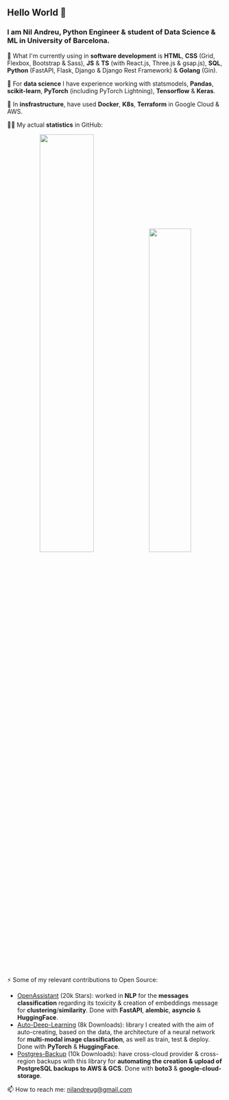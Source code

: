 ## Hello World 👋

### I am Nil Andreu, Python Engineer & student of Data Science & ML in University of Barcelona.

🔭 What I'm currently using in **software development** is **HTML**, **CSS** (Grid, Flexbox, Bootstrap & Sass), **JS** & **TS** (with React.js, Three.js & gsap.js), **SQL**, **Python** (FastAPI, Flask, Django & Django Rest Framework) & **Golang** (Gin).

👯 For **data science** I have experience working with statsmodels, **Pandas**, **scikit-learn**, **PyTorch** (including PyTorch Lightning), **Tensorflow** & **Keras**.

🌱 In **insfrastructure**, have used **Docker**, **K8s**, **Terraform** in Google Cloud & AWS.

👨‍💻 My actual **statistics** in GitHub:

<p align="center">
<img width="50%"  src="https://github-readme-stats.vercel.app/api?username=nil-andreu&count_private=true&show_icons=true&include_all_commits=false&hide_border=true&hide_title=true" />
<img width="44%"  src="https://github-readme-streak-stats.herokuapp.com/?user=nil-andreu&hide_border=true" />
</p>


⚡ Some of my relevant contributions to Open Source:

- [OpenAssistant](https://github.com/LAION-AI/Open-Assistant) (20k Stars): worked in **NLP** for the **messages classification** regarding its toxicity & creation of embeddings message for **clustering**/**similarity**. Done with **FastAPI**, **alembic**, **asyncio** & **HuggingFace**.
- [Auto-Deep-Learning](https://github.com/Nil-Andreu/auto-deep-learning) (8k Downloads): library I created with the aim of auto-creating, based on the data, the architecture of a neural network for **multi-modal image classification**, as well as train, test & deploy. Done with **PyTorch** & **HuggingFace**.
- [Postgres-Backup](https://github.com/Nil-Andreu/postgres-backup) (10k Downloads): have cross-cloud provider & cross-region backups with this library for **automating the creation & upload of PostgreSQL backups to AWS & GCS**. Done with **boto3** & **google-cloud-storage**.



📫 How to reach me: nilandreug@gmail.com

